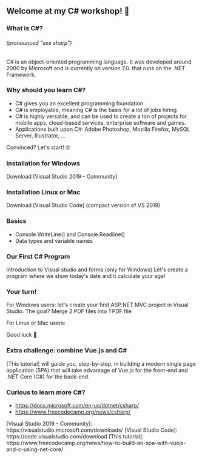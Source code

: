 ## Welcome at my C# workshop! 👋

### What is C#?  
###### (pronounced "see sharp") 
C# is an object-oriented programming language. It was developed around 2000 by Microsoft and is currently on version 7.0. that runs on the .NET Framework.
 
### Why should you learn C#?
- C# gives you an excellent programming foundation
- C# is employable, meaning C# is the basis for a lot of jobs hiring
- C# is highly versatile, and can be used to create a ton of projects for mobile apps, cloud-based services, enterprise software and games.
- Applications built upon C#: Adobe Photoshop, Mozilla Firefox, MySQL Server, Illustrator, ...

Convinced? Let's start! 🤓

### Installation for Windows
Download [Visual Studio 2019 - Community]

### Installation Linux or Mac
Download [Visual Studio Code] (compact version of VS 2019)

### Basics
- Console.WriteLine() and Console.Readline()
- Data types and variable names

### Our First C# Program
Introduction to Visual studio and forms (only for Windows)
Let's create a program where we show today's date and it calculate your age!

### Your turn!
For Windows users: let's create your first ASP.NET MVC project in Visual Studio.
The goal? Merge 2 PDF files into 1 PDF file

For Linux or Mac users: 

Good luck 💪

### Extra challenge: combine Vue.js and C#
[This tutorial] will guide you, step-by-step, in building a modern single page application (SPA) that will take advantage of Vue.js for the front-end and .NET Core (C#) for the back-end. 

### Curious to learn more C#?
- https://docs.microsoft.com/en-us/dotnet/csharp/
- https://www.freecodecamp.org/news/csharp/

</details>
[Visual Studio 2019 - Community]: https://visualstudio.microsoft.com/downloads/
[Visual Studio Code]: https://code.visualstudio.com/download
[This tutorial]: https://www.freecodecamp.org/news/how-to-build-an-spa-with-vuejs-and-c-using-net-core/
